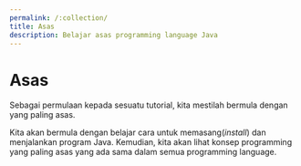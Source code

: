 ```yaml
---
permalink: /:collection/
title: Asas
description: Belajar asas programming language Java
---
```


# Asas

Sebagai permulaan kepada sesuatu tutorial, kita mestilah bermula dengan yang
paling asas.

Kita akan bermula dengan belajar cara untuk memasang(*install*) dan menjalankan
program Java. Kemudian, kita akan lihat konsep programming yang paling asas yang
ada sama dalam semua programming language.
